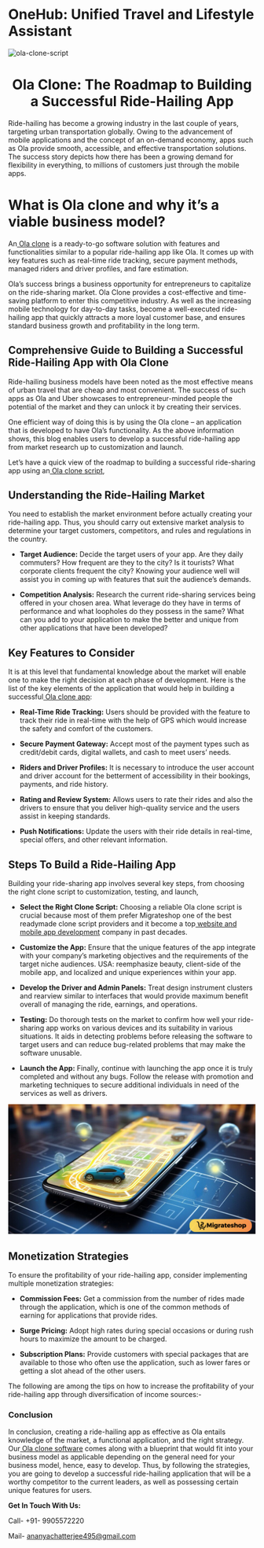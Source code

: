 # OneHub: Unified Travel and Lifestyle Assistant

![ola-clone-script](https://github.com/user-attachments/assets/b81dc7b5-e3e9-4aa2-8e70-c9c128e67264)

<h1 align="center"> Ola Clone: The Roadmap to Building a Successful Ride-Hailing App </h1>

Ride-hailing has become a growing industry in the last couple of years, targeting urban transportation globally. Owing to the advancement of mobile applications and the concept of an on-demand economy, apps such as Ola provide smooth, accessible, and effective transportation solutions. The success story depicts how there has been a growing demand for flexibility in everything, to millions of customers just through the mobile apps.

# What is Ola clone and why it’s a viable business model?
An[ Ola clone](https://migrateshop.com/ola-clone/) is a ready-to-go software solution with features and functionalities similar to a popular ride-hailing app like Ola. It comes up with key features such as real-time ride tracking, secure payment methods, managed riders and driver profiles, and fare estimation.

Ola’s success brings a business opportunity for entrepreneurs to capitalize on the ride-sharing market. Ola Clone provides a cost-effective and time-saving platform to enter this competitive industry. As well as the increasing mobile technology for day-to-day tasks, become a well-executed ride-hailing app that quickly attracts a more loyal customer base, and ensures standard business growth and profitability in the long term.

## Comprehensive Guide to Building a Successful Ride-Hailing App with Ola Clone
Ride-hailing business models have been noted as the most effective means of urban travel that are cheap and most convenient. The success of such apps as Ola and Uber showcases to entrepreneur-minded people the potential of the market and they can unlock it by creating their services. 

One efficient way of doing this is by using the Ola clone – an application that is developed to have Ola’s functionality.
As the above information shows, this blog enables users to develop a successful ride-hailing app from market research up to customization and launch.

Let’s have a quick view of the roadmap to building a successful ride-sharing app using an[ Ola clone script](https://migrateshop.com/ola-clone/),

## Understanding the Ride-Hailing Market
You need to establish the market environment before actually creating your ride-hailing app. Thus, you should carry out extensive market analysis to determine your target customers, competitors, and rules and regulations in the country.

* **Target Audience:** Decide the target users of your app. Are they daily commuters? How frequent are they to the city? Is it tourists? What corporate clients frequent the city? Knowing your audience well will assist you in coming up with features that suit the audience’s demands.

* **Competition Analysis:** Research the current ride-sharing services being offered in your chosen area. What leverage do they have in terms of performance and what loopholes do they possess in the same? What can you add to your application to make the better and unique from other applications that have been developed?
  
## Key Features to Consider
It is at this level that fundamental knowledge about the market will enable one to make the right decision at each phase of development. Here is the list of the key elements of the application that would help in building a successful[ Ola clone app](https://migrateshop.com/ola-clone/):

* **Real-Time Ride Tracking:** Users should be provided with the feature to track their ride in real-time with the help of GPS which would increase the safety and comfort of the customers.

* **Secure Payment Gateway:** Accept most of the payment types such as credit/debit cards, digital wallets, and cash to meet users’ needs.

* **Riders and Driver Profiles:** It is necessary to introduce the user account and driver account for the betterment of accessibility in their bookings, payments, and ride history.

* **Rating and Review System:** Allows users to rate their rides and also the drivers to ensure that you deliver high-quality service and the users assist in keeping standards.

* **Push Notifications:** Update the users with their ride details in real-time, special offers, and other relevant information.

## Steps To Build a Ride-Hailing App
Building your ride-sharing app involves several key steps, from choosing the right clone script to customization, testing, and launch,
* **Select the Right Clone Script:** Choosing a reliable Ola clone script is crucial because most of them prefer Migrateshop one of the best readymade clone script providers and it become a top[ website and mobile app development](https://migrateshop.com/) company in past decades.

* **Customize the App:** Ensure that the unique features of the app integrate with your company’s marketing objectives and the requirements of the target niche audiences. USA: reemphasize beauty, client-side of the mobile app, and localized and unique experiences within your app.

* **Develop the Driver and Admin Panels:** Treat design instrument clusters and rearview similar to interfaces that would provide maximum benefit overall of managing the ride, earnings, and operations.

* **Testing:** Do thorough tests on the market to confirm how well your ride-sharing app works on various devices and its suitability in various situations. It aids in detecting problems before releasing the software to target users and can reduce bug-related problems that may make the software unusable.

* **Launch the App:** Finally, continue with launching the app once it is truly completed and without any bugs. Follow the release with promotion and marketing techniques to secure additional individuals in need of the services as well as drivers.

<div class="Box-sc-g0xbh4-0 iIZCet"><img alt=“olaclone.png" src="https://github.com/migrateshop/ola-clone/blob/main/images/Ola-clone.png" data-hpc="true" class="Box-sc-g0xbh4-0 kzRgrI"></div>


## Monetization Strategies
To ensure the profitability of your ride-hailing app, consider implementing multiple monetization strategies:

* **Commission Fees:** Get a commission from the number of rides made through the application, which is one of the common methods of earning for applications that provide rides.

* **Surge Pricing:** Adopt high rates during special occasions or during rush hours to maximize the amount to be charged.

* **Subscription Plans:** Provide customers with special packages that are available to those who often use the application, such as lower fares or getting a slot ahead of the other users.

The following are among the tips on how to increase the profitability of your ride-hailing app through diversification of income sources:-
### Conclusion
In conclusion, creating a ride-hailing app as effective as Ola entails knowledge of the market, a functional application, and the right strategy. Our[ Ola clone software](https://migrateshop.com/ola-clone/) comes along with a blueprint that would fit into your business model as applicable depending on the general need for your business model, hence, easy to develop. 
Thus, by following the strategies, you are going to develop a successful ride-hailing application that will be a worthy competitor to the current leaders, as well as possessing certain unique features for users. 

**Get In Touch With Us:** 

Call- +91- 9905572220

Mail- ananyachatterjee495@gmail.com
